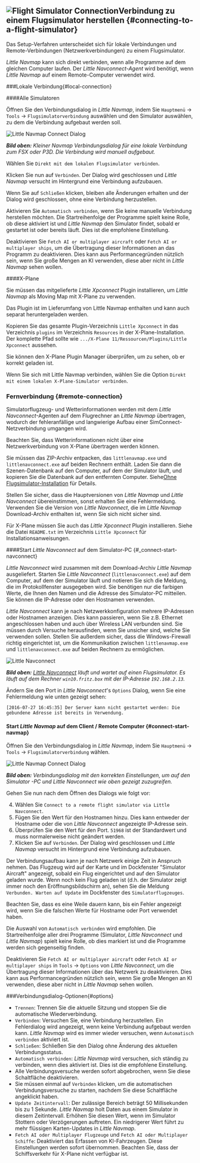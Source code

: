 ## ![Flight Simulator Connection](../images/icons/network.png "Flight Simulator Connection")Verbindung zu einem Flugsimulator herstellen {#connecting-to-a-flight-simulator}

Das Setup-Verfahren unterscheidet sich für lokale Verbindungen und Remote-Verbindungen (Netzwerkverbindungen) zu einem Flugsimulator.

_Little Navmap_ kann sich direkt verbinden, wenn alle Programme auf dem gleichen Computer laufen. Der _Little Navconnect-Agent_ wird benötigt, wenn _Little Navmap_ auf einem Remote-Computer verwendet wird.

###Lokale Verbindung{#local-connection}

####Alle Simulatoren

Öffnen Sie den Verbindungsdialog in _Little Navmap_, indem Sie `Hauptmenü` -&gt; `Tools` -&gt; `Flugsimulatorverbindung` auswählen und den Simulator auswählen, zu dem die Verbindung aufgebaut werden soll.

![Little Navmap Connect Dialog](../images/connectlocal.jpg "Little Navmap Connect Dialog")

_**Bild oben:** Kleiner Navmap Verbindungsdialog für eine lokale Verbindung zum FSX oder P3D. Die Verbindung wird manuell aufgebaut._

Wählen Sie `Direkt mit dem lokalen Flugsimulator verbinden`.

Klicken Sie nun auf `Verbinden`. Der Dialog wird geschlossen und _Little Navmap_ versucht im Hintergrund eine Verbindung aufzubauen.

Wenn Sie auf `Schließen` klicken, bleiben alle Änderungen erhalten und der Dialog wird geschlossen, ohne eine Verbindung herzustellen.

Aktivieren Sie `Automatisch verbinden`, wenn Sie keine manuelle Verbindung herstellen möchten. Die Startreihenfolge der Programme spielt keine Rolle, ob diese aktiviert ist und _Little Navmap_ den Simulator findet, sobald er gestartet ist oder bereits läuft. Dies ist die empfohlene Einstellung.

Deaktivieren Sie `Fetch AI or multiplayer aircraft` oder `Fetch AI or multiplayer ships`, um die Übertragung dieser Informationen an das Programm zu deaktivieren. Dies kann aus Performancegründen nützlich sein, wenn Sie große Mengen an KI verwenden, diese aber nicht in _Little Navmap_ sehen wollen.

####X-Plane

Sie müssen das mitgelieferte *Little Xpconnect* Plugin installieren, um *Little Navmap* als Moving Map mit X-Plane zu verwenden.

Das Plugin ist im Lieferumfang von Little Navmap enthalten und kann auch separat heruntergeladen werden.

Kopieren Sie das gesamte Plugin-Verzeichnis `Little Xpconnect` in das Verzeichnis `plugins` im Verzeichnis `Resources` in der X-Plane-Installation. Der komplette Pfad sollte wie `.../X-Plane 11/Ressourcen/Plugins/Little Xpconnect` aussehen.

Sie können den X-Plane Plugin Manager überprüfen, um zu sehen, ob er korrekt geladen ist.

Wenn Sie sich mit Little Navmap verbinden, wählen Sie die Option `Direkt mit einem lokalen X-Plane-Simulator verbinden`.

### Fernverbindung {#remote-connection}

Simulatorflugzeug- und Wetterinformationen werden mit dem _Little Navconnect_-Agenten auf dem Flugrechner an _Little Navmap_ übertragen, wodurch der fehleranfällige und langwierige Aufbau einer SimConnect-Netzverbindung umgangen wird.

Beachten Sie, dass Wetterinformationen nicht über eine Netzwerkverbindung von X-Plane übertragen werden können.

Sie müssen das ZIP-Archiv entpacken, das `littlenavmap.exe` und `littlenavconnect.exe` auf beiden Rechnern enthält. Laden Sie dann die Szenen-Datenbank auf den Computer, auf dem der Simulator läuft, und kopieren Sie die Datenbank auf den entfernten Computer. Siehe[Ohne Flugsimulator-Installation](RUNNOSIM.md) für Details.

Stellen Sie sicher, dass die Hauptversionen von _Little Navmap_ und _Little Navconnect_ übereinstimmen, sonst erhalten Sie eine Fehlermeldung. Verwenden Sie die Version von _Little Navconnect_, die im _Little Navmap_ Download-Archiv enthalten ist, wenn Sie sich nicht sicher sind.

Für X-Plane müssen Sie auch das *Little Xpconnect* Plugin installieren. Siehe die Datei `README.txt` im Verzeichnis `Little Xpconnect` für Installationsanweisungen.

####Start _Little Navconnect_ auf dem Simulator-PC {#_connect-start-navconnect}

_Little Navconnect_ wird zusammen mit dem Download-Archiv _Little Navmap_ ausgeliefert. Starten Sie _Little Navconnect_ \(`littlenavconnect.exe`\) auf dem Computer, auf dem der Simulator läuft und notieren Sie sich die Meldung, die im Protokollfenster ausgegeben wird. Sie benötigen nur die farbigen Werte, die Ihnen den Namen und die Adresse des Simulator-PC mitteilen. Sie können die IP-Adresse oder den Hostnamen verwenden.

_Little Navconnect_ kann je nach Netzwerkkonfiguration mehrere IP-Adressen oder Hostnamen anzeigen. Dies kann passieren, wenn Sie z.B. Ethernet angeschlossen haben und auch über Wireless LAN verbunden sind. Sie müssen durch Versuche herausfinden, wenn Sie unsicher sind, welche Sie verwenden sollen. Stellen Sie außerdem sicher, dass die Windows-Firewall richtig eingerichtet ist, um die Kommunikation zwischen `littlenavmap.exe` und `littlenavconnect.exe` auf beiden Rechnern zu ermöglichen.

![Little Navconnect](../images/littlenavconnect.jpg "Little Navconnect")

_**Bild oben:** _[_Little Navconnect_](https://albar965.github.io/littlenavconnect.html)_ läuft und wartet auf einen Flugsimulator. Es läuft auf dem Rechner _`win10.fritz.box`_ mit der IP-Adresse _`192.168.2.13`_._

Ändern Sie den Port in _Little Navconnect_'s `Options` Dialog, wenn Sie eine Fehlermeldung wie unten gezeigt sehen:

`[2016-07-27 16:45:35] Der Server kann nicht gestartet werden: Die gebundene Adresse ist bereits in Verwendung.`

#### Start _Little Navmap_ auf dem Client / Remote Computer {#connect-start-navmap}

Öffnen Sie den Verbindungsdialog in _Little Navmap_, indem Sie `Hauptmenü` -&gt; `Tools` -&gt; `Flugsimulatorverbindung` wählen.

![Little Navmap Connect Dialog](../images/connect.jpg "Little Navmap Connect Dialog")

_**Bild oben:** Verbindungsdialog  mit den korrekten Einstellungen, um auf den Simulator -PC und Little Navconnect wie oben gezeigt zuzugreifen._

Gehen Sie nun nach dem Öffnen des Dialogs wie folgt vor:

4. Wählen Sie `Connect to a remote flight simulator via Little Navconnect`.
5. Fügen Sie den Wert für den Hostnamen hinzu. Dies kann entweder der Hostname oder die von _Little Navconnect_ angezeigte IP-Adresse sein.
6. Überprüfen Sie den Wert für den Port. `51968` ist der Standardwert und muss normalerweise nicht geändert werden.
7. Klicken Sie auf `Verbinden`. Der Dialog wird geschlossen und _Little Navmap_ versucht im Hintergrund eine Verbindung aufzubauen.

Der Verbindungsaufbau kann je nach Netzwerk einige Zeit in Anspruch nehmen. Das Flugzeug wird auf der Karte und im Dockfenster "Simulator Aircraft" angezeigt, sobald ein Flug eingerichtet und auf den Simulator geladen wurde. Wenn noch kein Flug geladen ist \(d.h. der Simulator zeigt immer noch den Eröffnungsbildschirm an\), sehen Sie die Meldung `Verbunden. Warten auf Update` im Dockfenster des `Simulatorflugzeuges`.

Beachten Sie, dass es eine Weile dauern kann, bis ein Fehler angezeigt wird, wenn Sie die falschen Werte für Hostname oder Port verwendet haben.

Die Auswahl von `Automatisch verbinden` wird empfohlen. Die Startreihenfolge aller drei Programme \(Simulator, _Little Navconnect_ und _Little Navmap_\) spielt keine Rolle, ob dies markiert ist und die Programme werden sich gegenseitig finden.

Deaktivieren Sie `Fetch AI or multiplayer aircraft` oder `Fetch AI or multiplayer ships` in `Tools` -&gt; `Options` von _Little Navconnect_, um die Übertragung dieser Informationen über das Netzwerk zu deaktivieren. Dies kann aus Performancegründen nützlich sein, wenn Sie große Mengen an KI verwenden, diese aber nicht in _Little Navmap_ sehen wollen.

###Verbindungsdialog-Optionen{#options}

* `Trennen`: Trennen Sie die aktuelle Sitzung und stoppen Sie die automatische Wiederverbindung.
* `Verbinden`: Versuchen Sie, eine Verbindung herzustellen. Ein Fehlerdialog wird angezeigt, wenn keine Verbindung aufgebaut werden kann. _Little Navmap_ wird es immer wieder versuchen, wenn `Automatisch verbinden` aktiviert ist.
* `Schließen`: Schließen Sie den Dialog ohne Änderung des aktuellen Verbindungsstatus.
* `Automatisch verbinden`: _Little Navmap_ wird versuchen, sich ständig zu verbinden, wenn dies aktiviert ist. Dies ist die empfohlene Einstellung.
* Alle Verbindungsversuche werden sofort abgebrochen, wenn Sie diese Schaltfläche deaktivieren.
 * Sie müssen einmal auf `Verbinden` klicken, um die automatischen Verbindungsversuche zu starten, nachdem Sie diese Schaltfläche angeklickt haben.
* `Update Zeitintervall`: Der zulässige Bereich beträgt 50 Millisekunden bis zu 1 Sekunde. _Little Navmap_ holt Daten aus einem Simulator in diesem Zeitintervall. Erhöhen Sie diesen Wert, wenn im Simulator Stottern oder Verzögerungen auftreten. Ein niedrigerer Wert führt zu mehr flüssigen Karten-Updates in _Little Navmap_.
* `Fetch AI oder Multiplayer Flugzeuge` und `Fetch AI oder Multiplayer Schiffe`: Deaktiviert das Erfassen von KI-Fahrzeugen. Diese Einstellungen werden sofort übernommen. Beachten Sie, dass der Schiffsverkehr für X-Plane nicht verfügbar ist.

